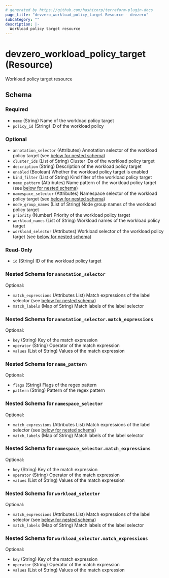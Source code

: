 ```yaml
---
# generated by https://github.com/hashicorp/terraform-plugin-docs
page_title: "devzero_workload_policy_target Resource - devzero"
subcategory: ""
description: |-
  Workload policy target resource
---
```


# devzero_workload_policy_target (Resource)

Workload policy target resource



<!-- schema generated by tfplugindocs -->
## Schema

### Required

- `name` (String) Name of the workload policy target
- `policy_id` (String) ID of the workload policy

### Optional

- `annotation_selector` (Attributes) Annotation selector of the workload policy target (see [below for nested schema](#nestedatt--annotation_selector))
- `cluster_ids` (List of String) Cluster IDs of the workload policy target
- `description` (String) Description of the workload policy target
- `enabled` (Boolean) Whether the workload policy target is enabled
- `kind_filter` (List of String) Kind filter of the workload policy target
- `name_pattern` (Attributes) Name pattern of the workload policy target (see [below for nested schema](#nestedatt--name_pattern))
- `namespace_selector` (Attributes) Namespace selector of the workload policy target (see [below for nested schema](#nestedatt--namespace_selector))
- `node_group_names` (List of String) Node group names of the workload policy target
- `priority` (Number) Priority of the workload policy target
- `workload_names` (List of String) Workload names of the workload policy target
- `workload_selector` (Attributes) Workload selector of the workload policy target (see [below for nested schema](#nestedatt--workload_selector))

### Read-Only

- `id` (String) ID of the workload policy target

<a id="nestedatt--annotation_selector"></a>
### Nested Schema for `annotation_selector`

Optional:

- `match_expressions` (Attributes List) Match expressions of the label selector (see [below for nested schema](#nestedatt--annotation_selector--match_expressions))
- `match_labels` (Map of String) Match labels of the label selector

<a id="nestedatt--annotation_selector--match_expressions"></a>
### Nested Schema for `annotation_selector.match_expressions`

Optional:

- `key` (String) Key of the match expression
- `operator` (String) Operator of the match expression
- `values` (List of String) Values of the match expression



<a id="nestedatt--name_pattern"></a>
### Nested Schema for `name_pattern`

Optional:

- `flags` (String) Flags of the regex pattern
- `pattern` (String) Pattern of the regex pattern


<a id="nestedatt--namespace_selector"></a>
### Nested Schema for `namespace_selector`

Optional:

- `match_expressions` (Attributes List) Match expressions of the label selector (see [below for nested schema](#nestedatt--namespace_selector--match_expressions))
- `match_labels` (Map of String) Match labels of the label selector

<a id="nestedatt--namespace_selector--match_expressions"></a>
### Nested Schema for `namespace_selector.match_expressions`

Optional:

- `key` (String) Key of the match expression
- `operator` (String) Operator of the match expression
- `values` (List of String) Values of the match expression



<a id="nestedatt--workload_selector"></a>
### Nested Schema for `workload_selector`

Optional:

- `match_expressions` (Attributes List) Match expressions of the label selector (see [below for nested schema](#nestedatt--workload_selector--match_expressions))
- `match_labels` (Map of String) Match labels of the label selector

<a id="nestedatt--workload_selector--match_expressions"></a>
### Nested Schema for `workload_selector.match_expressions`

Optional:

- `key` (String) Key of the match expression
- `operator` (String) Operator of the match expression
- `values` (List of String) Values of the match expression
